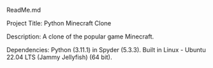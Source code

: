 ReadMe.md

Project Title: Python Minecraft Clone

Description: A clone of the popular game Minecraft.

Dependencies: Python (3.11.1) in Spyder (5.3.3). Built in Linux - Ubuntu 22.04 LTS (Jammy Jellyfish) (64 bit).
